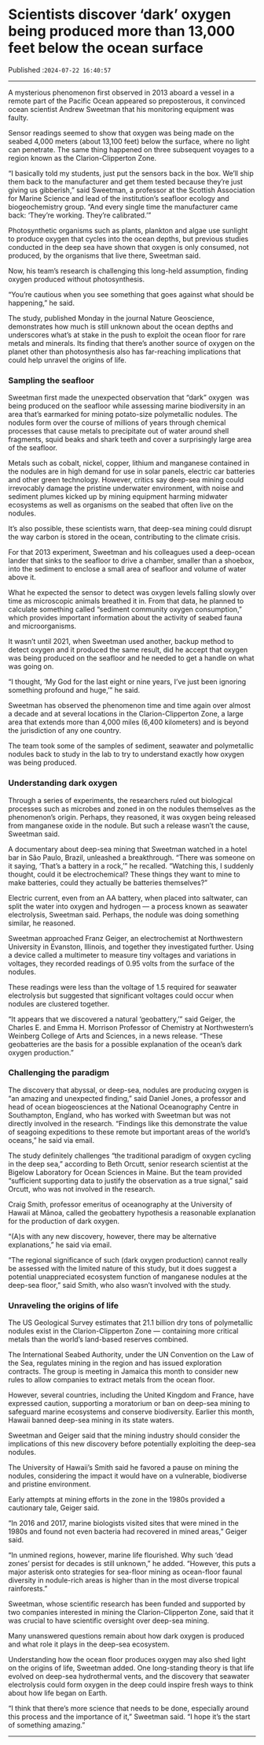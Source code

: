 # Scientists discover ‘dark’ oxygen being produced more than 13,000 feet below the ocean surface

Published :`2024-07-22 16:40:57`

---

A mysterious phenomenon first observed in 2013 aboard a vessel in a remote part of the Pacific Ocean appeared so preposterous, it convinced ocean scientist Andrew Sweetman that his monitoring equipment was faulty.

Sensor readings seemed to show that oxygen was being made on the seabed 4,000 meters (about 13,100 feet) below the surface, where no light can penetrate. The same thing happened on three subsequent voyages to a region known as the Clarion-Clipperton Zone.

“I basically told my students, just put the sensors back in the box. We’ll ship them back to the manufacturer and get them tested because they’re just giving us gibberish,” said Sweetman, a professor at the Scottish Association for Marine Science and lead of the institution’s seafloor ecology and biogeochemistry group. “And every single time the manufacturer came back: ‘They’re working. They’re calibrated.’”

Photosynthetic organisms such as plants, plankton and algae use sunlight to produce oxygen that cycles into the ocean depths, but previous studies conducted in the deep sea have shown that oxygen is only consumed, not produced, by the organisms that live there, Sweetman said.

Now, his team’s research is challenging this long-held assumption, finding oxygen produced without photosynthesis.

“You’re cautious when you see something that goes against what should be happening,” he said.

The study, published Monday in the journal Nature Geoscience, demonstrates how much is still unknown about the ocean depths and underscores what’s at stake in the push to exploit the ocean floor for rare metals and minerals. Its finding that there’s another source of oxygen on the planet other than photosynthesis also has far-reaching implications that could help unravel the origins of life.

### Sampling the seafloor

Sweetman first made the unexpected observation that “dark” oxygen  was being produced on the seafloor while assessing marine biodiversity in an area that’s earmarked for mining potato-size polymetallic nodules. The nodules form over the course of millions of years through chemical processes that cause metals to precipitate out of water around shell fragments, squid beaks and shark teeth and cover a surprisingly large area of the seafloor.

Metals such as cobalt, nickel, copper, lithium and manganese contained in the nodules are in high demand for use in solar panels, electric car batteries and other green technology. However, critics say deep-sea mining could irrevocably damage the pristine underwater environment, with noise and sediment plumes kicked up by mining equipment harming midwater ecosystems as well as organisms on the seabed that often live on the nodules.

It’s also possible, these scientists warn, that deep-sea mining could disrupt the way carbon is stored in the ocean, contributing to the climate crisis.

For that 2013 experiment, Sweetman and his colleagues used a deep-ocean lander that sinks to the seafloor to drive a chamber, smaller than a shoebox, into the sediment to enclose a small area of seafloor and volume of water above it.

What he expected the sensor to detect was oxygen levels falling slowly over time as microscopic animals breathed it in. From that data, he planned to calculate something called “sediment community oxygen consumption,” which provides important information about the activity of seabed fauna and microorganisms.

It wasn’t until 2021, when Sweetman used another, backup method to detect oxygen and it produced the same result, did he accept that oxygen was being produced on the seafloor and he needed to get a handle on what was going on.

“I thought, ‘My God for the last eight or nine years, I’ve just been ignoring something profound and huge,’” he said.

Sweetman has observed the phenomenon time and time again over almost a decade and at several locations in the Clarion-Clipperton Zone, a large area that extends more than 4,000 miles (6,400 kilometers) and is beyond the jurisdiction of any one country.

The team took some of the samples of sediment, seawater and polymetallic nodules back to study in the lab to try to understand exactly how oxygen was being produced.

### Understanding dark oxygen

Through a series of experiments, the researchers ruled out biological processes such as microbes and zoned in on the nodules themselves as the phenomenon’s origin. Perhaps, they reasoned, it was oxygen being released from manganese oxide in the nodule. But such a release wasn’t the cause, Sweetman said.

A documentary about deep-sea mining that Sweetman watched in a hotel bar in São Paulo, Brazil, unleashed a breakthrough. “There was someone on it saying, ‘That’s a battery in a rock,’” he recalled. “Watching this, I suddenly thought, could it be electrochemical? These things they want to mine to make batteries, could they actually be batteries themselves?”

Electric current, even from an AA battery, when placed into saltwater, can split the water into oxygen and hydrogen — a process known as seawater electrolysis, Sweetman said. Perhaps, the nodule was doing something similar, he reasoned.

Sweetman approached Franz Geiger, an electrochemist at Northwestern University in Evanston, Illinois, and together they investigated further. Using a device called a multimeter to measure tiny voltages and variations in voltages, they recorded readings of 0.95 volts from the surface of the nodules.

These readings were less than the voltage of 1.5 required for seawater electrolysis but suggested that significant voltages could occur when nodules are clustered together.

“It appears that we discovered a natural ‘geobattery,’” said Geiger, the Charles E. and Emma H. Morrison Professor of Chemistry at Northwestern’s Weinberg College of Arts and Sciences, in a news release. “These geobatteries are the basis for a possible explanation of the ocean’s dark oxygen production.”

### Challenging the paradigm

The discovery that abyssal, or deep-sea, nodules are producing oxygen is “an amazing and unexpected finding,” said Daniel Jones, a professor and head of ocean biogeosciences at the National Oceanography Centre in Southampton, England, who has worked with Sweetman but was not directly involved in the research. “Findings like this demonstrate the value of seagoing expeditions to these remote but important areas of the world’s oceans,” he said via email.

The study definitely challenges “the traditional paradigm of oxygen cycling in the deep sea,” according to Beth Orcutt, senior research scientist at the Bigelow Laboratory for Ocean Sciences in Maine. But the team provided “sufficient supporting data to justify the observation as a true signal,” said Orcutt, who was not involved in the research.

Craig Smith, professor emeritus of oceanography at the University of Hawaii at Mānoa, called the geobattery hypothesis a reasonable explanation for the production of dark oxygen.

“(A)s with any new discovery, however, there may be alternative explanations,” he said via email.

“The regional significance of such (dark oxygen production) cannot really be assessed with the limited nature of this study, but it does suggest a potential unappreciated ecosystem function of manganese nodules at the deep-sea floor,” said Smith, who also wasn’t involved with the study.

### Unraveling the origins of life

The US Geological Survey estimates that 21.1 billion dry tons of polymetallic nodules exist in the Clarion-Clipperton Zone — containing more critical metals than the world’s land-based reserves combined.

The International Seabed Authority, under the UN Convention on the Law of the Sea, regulates mining in the region and has issued exploration contracts. The group is meeting in Jamaica this month to consider new rules to allow companies to extract metals from the ocean floor.

However, several countries, including the United Kingdom and France, have expressed caution, supporting a moratorium or ban on deep-sea mining to safeguard marine ecosystems and conserve biodiversity. Earlier this month, Hawaii banned deep-sea mining in its state waters.

Sweetman and Geiger said that the mining industry should consider the implications of this new discovery before potentially exploiting the deep-sea nodules.

The University of Hawaii’s Smith said he favored a pause on mining the nodules, considering the impact it would have on a vulnerable, biodiverse and pristine environment.

Early attempts at mining efforts in the zone in the 1980s provided a cautionary tale, Geiger said.

“In 2016 and 2017, marine biologists visited sites that were mined in the 1980s and found not even bacteria had recovered in mined areas,” Geiger said.

“In unmined regions, however, marine life flourished. Why such ‘dead zones’ persist for decades is still unknown,” he added. “However, this puts a major asterisk onto strategies for sea-floor mining as ocean-floor faunal diversity in nodule-rich areas is higher than in the most diverse tropical rainforests.”

Sweetman, whose scientific research has been funded and supported by two companies interested in mining the Clarion-Clipperton Zone, said that it was crucial to have scientific oversight over deep-sea mining.

Many unanswered questions remain about how dark oxygen is produced and what role it plays in the deep-sea ecosystem.

Understanding how the ocean floor produces oxygen may also shed light on the origins of life, Sweetman added. One long-standing theory is that life evolved on deep-sea hydrothermal vents, and the discovery that seawater electrolysis could form oxygen in the deep could inspire fresh ways to think about how life began on Earth.

“I think that there’s more science that needs to be done, especially around this process and the importance of it,” Sweetman said. “I hope it’s the start of something amazing.”

---

